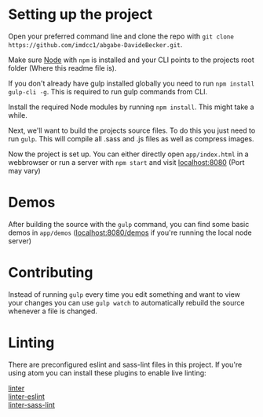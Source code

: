 # Setting up the project
Open your preferred command line and clone the repo with `git clone https://github.com/imdcc1/abgabe-DavideBecker.git`.

Make sure [Node](https://nodejs.org/en/) with `npm` is installed and your CLI points to the projects root folder (Where this readme file is).

If you don't already have gulp installed globally you need to run `npm install gulp-cli -g`. This is required to run gulp commands from CLI.

Install the required Node modules by running `npm install`. This might take a while.

Next, we'll want to build the projects source files. To do this you just need to run `gulp`. This will compile all .sass and .js files as well as compress images.

Now the project is set up. You can either directly open `app/index.html` in a webbrowser or run a server with `npm start` and visit [localhost:8080](http://localhost:8080) (Port may vary)

# Demos
After building the source with the `gulp` command, you can find some basic demos in `app/demos`  ([localhost:8080/demos](http://localhost:8080/demos) if you're running the local node server)

# Contributing
Instead of running `gulp` every time you edit something and want to view your changes you can use `gulp watch` to automatically rebuild the source whenever a file is changed.

# Linting
There are preconfigured eslint and sass-lint files in this project. If you're using atom you can install these plugins to enable live linting:

[linter](https://atom.io/packages/linter)    
[linter-eslint](https://atom.io/packages/linter-eslint)    
[linter-sass-lint](https://atom.io/packages/linter-sass-lint)    
